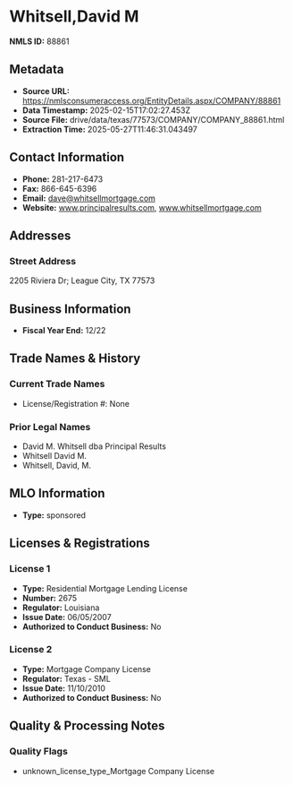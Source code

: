 # Whitsell,David M

**NMLS ID:** 88861

## Metadata
- **Source URL:** https://nmlsconsumeraccess.org/EntityDetails.aspx/COMPANY/88861
- **Data Timestamp:** 2025-02-15T17:02:27.453Z
- **Source File:** drive/data/texas/77573/COMPANY/COMPANY_88861.html
- **Extraction Time:** 2025-05-27T11:46:31.043497

## Contact Information
- **Phone:** 281-217-6473
- **Fax:** 866-645-6396
- **Email:** dave@whitsellmortgage.com
- **Website:** www.principalresults.com, www.whitsellmortgage.com

## Addresses
### Street Address
2205 Riviera Dr; League City, TX 77573

## Business Information
- **Fiscal Year End:** 12/22

## Trade Names & History
### Current Trade Names
- License/Registration #: None

### Prior Legal Names
- David M. Whitsell dba Principal Results
- Whitsell David M.
- Whitsell, David, M.

## MLO Information
- **Type:** sponsored

## Licenses & Registrations

### License 1
- **Type:** Residential Mortgage Lending License
- **Number:** 2675
- **Regulator:** Louisiana
- **Issue Date:** 06/05/2007
- **Authorized to Conduct Business:** No

### License 2
- **Type:** Mortgage Company License
- **Regulator:** Texas - SML
- **Issue Date:** 11/10/2010
- **Authorized to Conduct Business:** No

## Quality & Processing Notes
### Quality Flags
- unknown_license_type_Mortgage Company License
